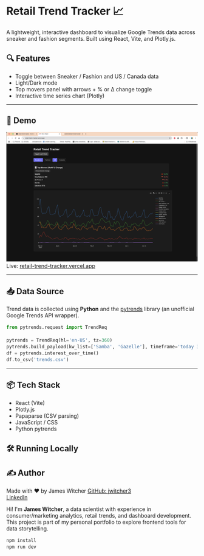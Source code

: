 # Retail Trend Tracker 📈

A lightweight, interactive dashboard to visualize Google Trends data across sneaker and fashion segments. Built using React, Vite, and Plotly.js.

## 🔍 Features
- Toggle between Sneaker / Fashion and US / Canada data
- Light/Dark mode
- Top movers panel with arrows + % or Δ change toggle
- Interactive time series chart (Plotly)

---

## 🚀 Demo
![Retail Trend Tracker Screenshot](public/screenshot_v1.png)
Live: [retail-trend-tracker.vercel.app](https://retail-trend-tracker.vercel.app/)

---

## 📥 Data Source

Trend data is collected using **Python** and the [pytrends](https://github.com/GeneralMills/pytrends) library (an unofficial Google Trends API wrapper).

```python
from pytrends.request import TrendReq

pytrends = TrendReq(hl='en-US', tz=360)
pytrends.build_payload(kw_list=['Samba', 'Gazelle'], timeframe='today 3-m', geo='US')
df = pytrends.interest_over_time()
df.to_csv('trends.csv') 
```
---

## 📦 Tech Stack
- React (Vite)
- Plotly.js
- Papaparse (CSV parsing)
- JavaScript / CSS
- Python pytrends

## 🛠️ Running Locally

## ✍️ Author
Made with ❤️ by James Witcher
[GitHub: jwitcher3](https://github.com/jwitcher3)  
[LinkedIn](https://www.https://www.linkedin.com/in/james-witcher/)

Hi! I'm **James Witcher**, a data scientist with experience in consumer/marketing analytics, retail trends, and dashboard development.  
This project is part of my personal portfolio to explore frontend tools for data storytelling.

```bash
npm install
npm run dev

